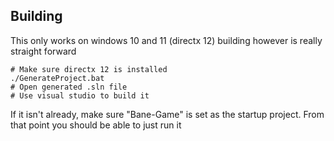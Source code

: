 ## Building
This only works on windows 10 and 11 (directx 12) building however is really straight forward
```
# Make sure directx 12 is installed
./GenerateProject.bat
# Open generated .sln file
# Use visual studio to build it
```

If it isn't already, make sure "Bane-Game" is set as the startup project. From that point you should be able to just run it